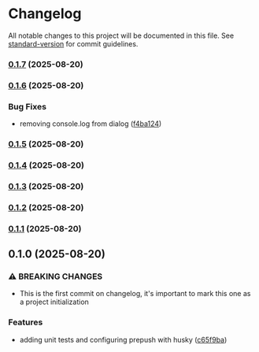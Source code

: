 # Changelog

All notable changes to this project will be documented in this file. See [standard-version](https://github.com/conventional-changelog/standard-version) for commit guidelines.

### [0.1.7](https://github.com/brenno0/Movies-Series-streaming-front-end/compare/v0.1.6...v0.1.7) (2025-08-20)

### [0.1.6](https://github.com/brenno0/Movies-Series-streaming-front-end/compare/v0.1.5...v0.1.6) (2025-08-20)


### Bug Fixes

* removing console.log from dialog ([f4ba124](https://github.com/brenno0/Movies-Series-streaming-front-end/commit/f4ba124ed2d4a1e2bc0a85699b710450b33f74a5))

### [0.1.5](https://github.com/brenno0/Movies-Series-streaming-front-end/compare/v0.1.4...v0.1.5) (2025-08-20)

### [0.1.4](https://github.com/brenno0/Movies-Series-streaming-front-end/compare/v0.1.3...v0.1.4) (2025-08-20)

### [0.1.3](https://github.com/brenno0/Movies-Series-streaming-front-end/compare/v0.1.2...v0.1.3) (2025-08-20)

### [0.1.2](https://github.com/brenno0/Movies-Series-streaming-front-end/compare/v0.1.1...v0.1.2) (2025-08-20)

### [0.1.1](https://github.com/brenno0/Movies-Series-streaming-front-end/compare/v0.1.0...v0.1.1) (2025-08-20)

## 0.1.0 (2025-08-20)


### ⚠ BREAKING CHANGES

* This is the first commit on changelog, it's important to mark this one as a project
initialization

### Features

* adding unit tests and configuring prepush with husky ([c65f9ba](https://github.com/brenno0/Movies-Series-streaming-front-end/commit/c65f9baa958840085f2533ac9e450f35d419425c))
